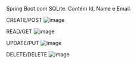 Spring Boot com SQLite.
Contém Id, Name e Email.

CREATE/POST
![image](https://github.com/alimkhodr/bertoti/assets/85517447/8914ae5b-d409-414a-aa0c-6f09e9eac8ed)

READ/GET
![image](https://github.com/alimkhodr/bertoti/assets/85517447/0822e081-af9c-4f38-9a13-79a032d903cc)

UPDATE/PUT
![image](https://github.com/alimkhodr/bertoti/assets/85517447/87aa2739-0787-4b9c-a359-3fb184e44962)

DELETE/DELETE
![image](https://github.com/alimkhodr/bertoti/assets/85517447/810f044a-1250-40cf-943a-46ada07a95c8)



